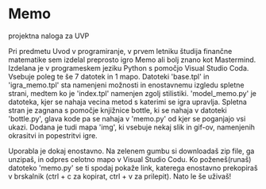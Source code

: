 # Memo
projektna naloga za UVP

Pri predmetu Uvod v programiranje, v prvem letniku študija finančne matematike sem izdelal preprosto igro Memo ali bolj znano kot Mastermind. Izdelana je v programeskem jeziku Python s pomočjo Visual Studio Coda. Vsebuje poleg te še 7 datotek in 1 mapo. Datoteki 'base.tpl' in 'igra_memo.tpl' sta namenjeni možnosti in enostavnemu izgledu spletne strani, medtem ko je 'index.tpl' namenjen zgolj stilistiki. 'model_memo.py' je datoteka, kjer se nahaja vecina metod s katerimi se igra upravlja. Spletna stran je zagnana s pomočje knjižnice bottle, ki se nahaja v datoteki 'bottle.py', glava kode pa se nahaja v 'memo.py' od kjer se poganjajo vsi ukazi. Dodana je tudi mapa 'img', ki vsebuje nekaj slik in gif-ov, namenjenih okrasitvi in popestritvi igre.

Uporabla je dokaj enostavno. Na zelenem gumbu si downloadaš zip file, ga unzipaš, in odpres celotno mapo v Visual Studio Codu. Ko poženeš(runaš) datoteko 'memo.py' se ti spodaj pokaže link, katerega enostavno prekopiraš v brskalnik (ctrl + c za kopirat, ctrl + v za prilepit). Nato le še uživaš!
